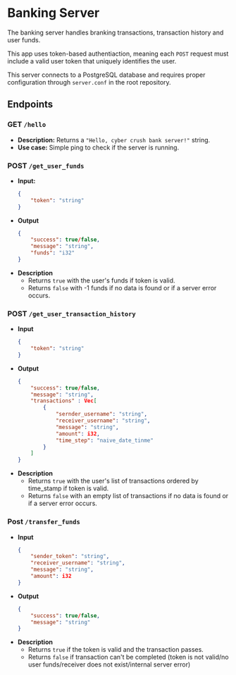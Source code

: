 # Banking Server
The banking server handles branking transactions, transaction history and user funds.

This app uses token-based authentiaction, meaning each `POST` request must include a valid user token that uniquely identifies the user.

This server connects to a PostgreSQL database and requires proper configuration through `server.conf` in the root repository.

## Endpoints
### GET `/hello`
- **Description:** Returns a ``"Hello, cyber crush bank server!"`` string.
- **Use case:** Simple ping to check if the server is running.

### **POST** `/get_user_funds`
- **Input:**
    ```json
    {
        "token": "string"
    }
- **Output**
    ```json
    {
        "success": true/false,
        "message": "string",
        "funds": "i32"
    }
- **Description**
    - Returns `true` with the user's funds if token is valid.
    - Returns `false` with -1 funds if no data is found or if a server error occurs.

### **POST** `/get_user_transaction_history`
- **Input**
    ```json
    {
        "token": "string"
    }
- **Output**
    ```json
    {
        "success": true/false,
        "message": "string",
        "transactions" : Vec[
            {
                "sernder_username": "string",
                "receiver_username": "string",
                "message": "string",
                "amount": i32,
                "time_step": "naive_date_tinme"
            }
        ]
    }
- **Description**
    - Returns `true` with the user's list of transactions ordered by time_stamp if token is valid.
    - Returns `false` with an empty list of transactions if no data is found or if a server error occurs.

### **Post** `/transfer_funds`
- **Input**
    ```json
    {
        "sender_token": "string",
        "receiver_username": "string",
        "message": "string",
        "amount": i32
    }
- **Output**
    ```json
    {
        "success": true/false,
        "message": "string"
    }
- **Description**
    - Returns `true` if the token is valid and the transaction passes.
    - Returns `false` if transaction can't be completed (token is not valid/no user funds/receiver does not exist/internal server error)
